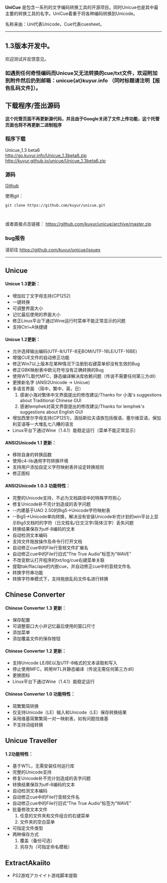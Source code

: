 **UniCue** 是包含一系列的文字编码转换工具的开源项目。同时Unicue也是其中最主要的转换工具的名字。UniCue着重于将各种编码转换到Unicode。

名称来由：Uni代表Unicode，Cue代表cuesheet。

---


## 1.3版本开发中。 ##
欢迎测试并反馈意见。
### 如遇到任何奇怪编码而Unicue又无法转换的cue/txt文件，欢迎附加到附件然后扔到邮箱：unicue{at}kuyur.info （同时标题请注明【报告乱码文件】）。 ###


## 下载程序/签出源码 ##

**这个托管页面不再更新源代码，并且由于Google关闭了文件上传功能，这个托管页面也将不再更新二进制程序**

### 程序下载 ###
Unicue\_1.3 beta6<br>
<a href='http://go.kuyur.info/Unicue_1.3beta6.zip'>http://go.kuyur.info/Unicue_1.3beta6.zip</a><br>
<a href='http://kuyur.github.io/unicue/Unicue_1.3beta6.zip'>http://kuyur.github.io/unicue/Unicue_1.3beta6.zip</a><br>


<h3>源码</h3>
<a href='https://github.com/kuyur/unicue/'>Github</a>

使用git：<br>
<pre><code>git clone https://github.com/kuyur/unicue.git<br>
</code></pre>

或者直接点击链接： <a href='https://github.com/kuyur/unicue/archive/master.zip'>https://github.com/kuyur/unicue/archive/master.zip</a>

<h3>bug报告</h3>
请前往 <a href='https://github.com/kuyur/unicue/issues'>https://github.com/kuyur/unicue/issues</a>

<hr />

<h2>Unicue</h2>
<h4>Unicue 1.3更新：</h4>
<ul><li>增加拉丁文字母支持(CP1252)<br>
</li><li>一键转换<br>
</li><li>可调整界面大小<br>
</li><li>记忆最后使用的界面大小<br>
</li><li>修正Linux平台下通过Wine运行时菜单不能正常显示的问题<br>
</li><li>支持Ctrl+A快捷键</li></ul>

<h4>Unicue 1.2更新：</h4>
<ul><li>允许选择输出编码(UTF-8/UTF-8无BOM/UTF-16LE/UTF-16BE)<br>
</li><li>增强CUE文件的自动修正功能<br>
</li><li>修正Win7以上版本在某种情况下注册到右键菜单却没有生效的Bug<br>
</li><li>修正GBK映射表中欧元符号没有正确转换的Bug<br>
</li><li>使用WTL取代MFC，静态编译解决库依赖问题（传说不需要任何第三方dll）<br>
</li><li>更换新名字 (ANSI2Unicode -> Unicue)<br>
</li><li>多语言界面 （简中，繁中，英，日）<br>
<ol><li>感谢小海对繁体中文界面提出的修改建议/Thanks for 小海's suggestions about Traditional Chinese GUI<br>
</li><li>感谢lemphek对英文界面提出的修改建议/Thanks for lemphek's suggestions about English GUI<br>
</li></ol></li><li>增加西里尔字母支持(CP1251)，涵括斯拉夫语族包括俄语，塞尔维亚语，保加利亚语等一大堆乱七八糟的语言<br>
</li><li>Linux平台下通过Wine（1.4.1）能稳定运行（菜单不能正常显示）</li></ul>

<h4>ANSI2Unicode 1.1 更新：</h4>
<ul><li>移除自身的转换函数<br>
</li><li>使用c4-lib通用字符转换环境<br>
</li><li>支持用户添加自定义字符映射表并设定转换规则<br>
</li><li>修正图标</li></ul>

<h4>ANSI2Unicode 1.0.3 功能特性：</h4>
<ul><li>完整的Unicode支持，不必为文档路径中的特殊字符担心<br>
</li><li>修复Unicode补不完计划造成的丢字问题<br>
</li><li>--内建基于UAO 2.50的Big5→Unicode字符映射表<br>
</li><li>--Big5→Unicode单向转换，解决没有安装Unicode补完计划的win平台上显示Big5文档时的字符（日文假名/日文汉字/简体汉字）丢失问题<br>
</li><li>转换结果保存为utf-8编码的文本<br>
</li><li>自动检测文本编码<br>
</li><li>支持文件拖放操作及命令行打开文档<br>
</li><li>自动修正cue中的File行音频文件扩展名<br>
</li><li>自动修正cue中的File行旧式“The True Audio”标签为“WAVE”<br>
</li><li>不改变默认打开程序的txt/log/cue右键菜单关联<br>
</li><li>提取tak/flac/ape的内嵌cue，并自动修正cue中的音频文件名<br>
</li><li>转换字符串功能<br>
</li><li>转换字符串模式下，支持拖放乱码文件名进行转换</li></ul>

<h2>Chinese Converter</h2>
<h4>Chinese Converter 1.3 更新：</h4>
<ul><li>保存配置<br>
</li><li>可调整窗口大小并记忆最后使用的窗口尺寸<br>
</li><li>添加菜单<br>
</li><li>添加覆盖文件的保存按钮</li></ul>

<h4>Chinese Converter 1.2 更新：</h4>
<ul><li>支持Unicode LE/BE以及UTF-8格式的文本读取和写入<br>
</li><li>停止使用MFC，转用WTL并静态编译（传说无需任何第三方dll）<br>
</li><li>更换图标<br>
</li><li>Linux平台下通过Wine（1.4.1）能稳定运行</li></ul>

<h4>Chinese Converter 1.0 功能特性：</h4>
<ul><li>简繁繁简转换<br>
</li><li>仅支持Unicode（LE）输入和Unicode（LE）保存转换结果<br>
</li><li>采用维基简繁繁简一对一映射表，如有问题找维基<br>
</li><li>不支持词组转换</li></ul>

<h2>Unicue Traveller</h2>
<h4>1.2功能特性：</h4>
<ul><li>基于WTL，无需安装任何运行库<br>
</li><li>完整的Unicode支持<br>
</li><li>修复Unicode补不完计划造成的丢字问题<br>
</li><li>转换结果保存为utf-8编码的文本<br>
</li><li>自动检测文本编码<br>
</li><li>自动修正cue中的File行音频文件名<br>
</li><li>自动修正cue中的File行旧式“The True Audio”标签为“WAVE”<br>
</li><li>批量修改文本文件<br>
<ol><li>任意的文件夹和文件组合的右键菜单<br>
</li><li>文件夹的空白菜单<br>
</li></ol></li><li>可指定文件类型<br>
</li><li>两种保存方式<br>
<ol><li>覆盖（备份可选）<br>
</li><li>另存为（可指定命名模板）</li></ol></li></ul>

<h2>ExtractAkaiito</h2>
<ul><li>PS2游戏アカイイト游戏脚本提取